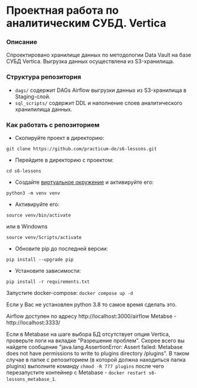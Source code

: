 # Проектная работа по аналитическим СУБД. Vertica

### Описание
Спроектировано хранилище данных по методологии Data Vault на базе СУБД Vertica. Выгрузка данных осуществлена из S3-хранилища.

### Структура репозитория
- `dags/` содержит DAGs Airflow выгрузки данных из S3-хранилища в Staging-слой.
- `sql_scripts/` содержит DDL и наполнение слоев аналитического хранилилища данных.

### Как работать с репозиторием
* Скопируйте проект в директорию:
```shell script
git clone https://github.com/practicum-de/s6-lessons.git
```
* Перейдите в директорию c проектом:
```shell script
cd s6-lessons
```
* Создайте [виртуальное окружение](https://docs.python.org/3/library/venv.html) и активируйте его:
```shell script
python3 -m venv venv
```

* Активируйте его:
```shell script
source venv/bin/activate
```
или в Windowns
```shell script
source venv/Scripts/activate
```

* Обновите pip до последней версии:
```shell script
pip install --upgrade pip
```
* Установите зависимости:
```shell script
pip install -r requirements.txt
```
Запустите docker-compose:
`docker compose up -d`

Если у Вас не установлен python 3.8 то самое время сделать это. 

Airflow доступен по адресу http://localhost:3000/airflow
Metabse - http://localhost:3333/

Если в Metabase на шаге выбора БД отсутствует опция Vertica, проверьте логи на вкладке "Разрешение проблем". Скорее всего вы найдете сообщение "java.lang.AssertionError: Assert failed: Metabase does not have permissions to write to plugins directory /plugins". В таком случае в папке с репозиторием (в которой должна находиться папка plugins) выполните команду `chmod -R 777 plugins` после чего перезапустите контейнер с Metabase - `docker restart s6-lessons_metabase_1`.

